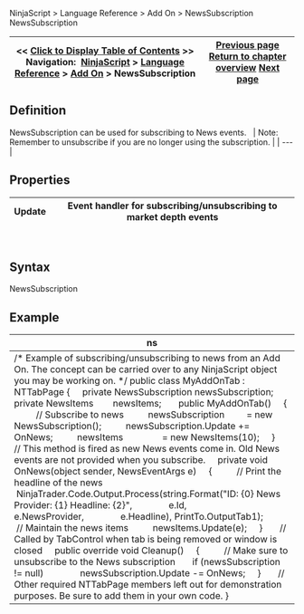 ﻿
NinjaScript \> Language Reference \> Add On \> NewsSubscription
NewsSubscription

| \<\< [Click to Display Table of Contents](newssubscription.md) \>\> **Navigation:**     [NinjaScript](ninjascript.md) \> [Language Reference](language_reference_wip.md) \> [Add On](add_on.md) \> NewsSubscription | [Previous page](newsitems.md) [Return to chapter overview](add_on.md) [Next page](ntmenuitem.md) |
| --- | --- |

## Definition
NewsSubscription can be used for subscribing to News events.
 
| Note: Remember to unsubscribe if you are no longer using the subscription. |
| --- |

## Properties
| Update | Event handler for subscribing/unsubscribing to market depth events |
| --- | --- |

 
## Syntax
NewsSubscription

## Example
| ns |
| --- |
| /\* Example of subscribing/unsubscribing to news from an Add On. The concept can be carried over to any NinjaScript object you may be working on. \*/ public class MyAddOnTab : NTTabPage {      private NewsSubscription newsSubscription;      private NewsItems        newsItems;        public MyAddOnTab()      {           // Subscribe to news           newsSubscription         \= new NewsSubscription();           newsSubscription.Update \+\= OnNews;           newsItems                \= new NewsItems(10\);      }        // This method is fired as new News events come in. Old News events are not provided when you subscribe.      private void OnNews(object sender, NewsEventArgs e)      {           // Print the headline of the news           NinjaTrader.Code.Output.Process(string.Format("ID: {0} News Provider: {1} Headline: {2}",                e.Id,                e.NewsProvider,                e.Headline), PrintTo.OutputTab1\);             // Maintain the news items           newsItems.Update(e);      }        // Called by TabControl when tab is being removed or window is closed      public override void Cleanup()      {           // Make sure to unsubscribe to the News subscription         if (newsSubscription !\= null)                newsSubscription.Update \-\= OnNews;      }        // Other required NTTabPage members left out for demonstration purposes. Be sure to add them in your own code. } |

